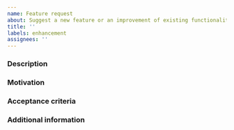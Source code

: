 ```yaml
---
name: Feature request
about: Suggest a new feature or an improvement of existing functionality
title: ''
labels: enhancement
assignees: ''
---
```


<!--
BEFORE SUBMITTING: 
1) Please search to make sure this feature has not been requested already
2) If it is about something that does not work as expected, please create a bug report instead.
-->

### Description
<!-- Describe the problem this feature/improvement is addressing, and the solution you'd like -->

### Motivation
<!-- Describe why it is needed: the value to a user, and who that user might be -->

### Acceptance criteria
<!-- Describe the conditions which must be met for this request to be closed -->

### Additional information
<!-- E.g.: Link to example, documentation and/or non-duplicate issue -->
